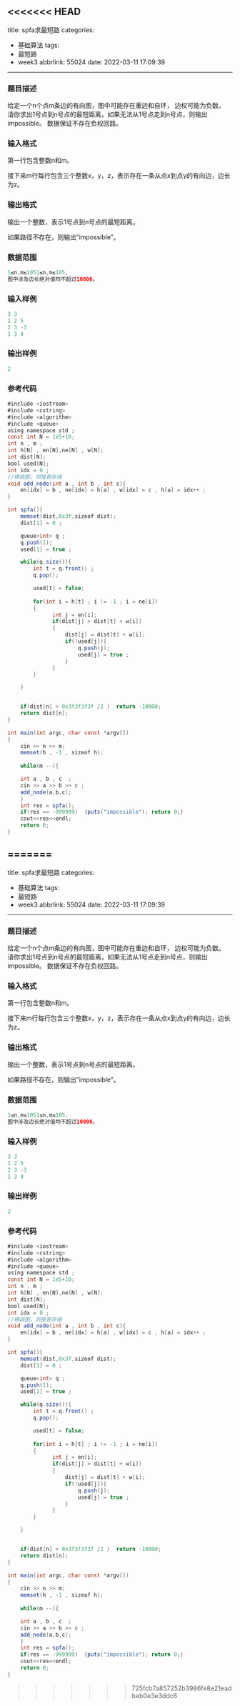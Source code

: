 <<<<<<< HEAD
---
title: spfa求最短路
categories:
  - 基础算法
tags:
  - 最短路
  - week3
abbrlink: 55024
date: 2022-03-11 17:09:39
---
### 题目描述

给定一个n个点m条边的有向图，图中可能存在重边和自环， 边权可能为负数。
请你求出1号点到n号点的最短距离，如果无法从1号点走到n号点，则输出impossible。
数据保证不存在负权回路。

### 输入格式

第一行包含整数n和m。

接下来m行每行包含三个整数x，y，z，表示存在一条从点x到点y的有向边，边长为z。

### 输出格式

输出一个整数，表示1号点到n号点的最短距离。

如果路径不存在，则输出”impossible”。

### 数据范围

```java
1≤n,m≤1051≤n,m≤105,
图中涉及边长绝对值均不超过10000。
```

### 输入样例

```java
3 3
1 2 5
2 3 -3
1 3 4
```

### 输出样例

```java
2
```

### 参考代码

```java
#include <iostream>
#include <cstring>
#include <algorithm>
#include <queue>
using namespace std ;
const int N = 1e5+10;
int n , m ;
int h[N] , en[N],ne[N] , w[N];
int dist[N];
bool used[N];
int idx = 0 ;
//稀疏图，邻接表存储
void add_node(int a , int b , int c){
    en[idx] = b , ne[idx] = h[a] , w[idx] = c , h[a] = idx++ ;
}

int spfa(){
    memset(dist,0x3f,sizeof dist);
    dist[1] = 0 ;

    queue<int> q ;
    q.push(1);
    used[1] = true ;

    while(q.size()){
        int t = q.front() ;
        q.pop();

        used[t] = false;
        
        for(int i = h[t] ; i != -1 ; i = ne[i])
        {
              int j = en[i];
              if(dist[j] > dist[t] + w[i])
              {
                  dist[j] = dist[t] + w[i];
                  if(!used[j]){
                      q.push(j);
                      used[j] = true ;
                  }
              }
        }

    }


    if(dist[n] > 0x3f3f3f3f /2 )  return -10000;
    return dist[n];
}

int main(int argc, char const *argv[])
{
    cin >> n >> m;
    memset(h , -1 , sizeof h);
    
    while(m --){

    int a , b , c  ;
    cin >> a >> b >> c ;
    add_node(a,b,c);
    }
    int res = spfa();
    if(res == -999999)  {puts("impossible"); return 0;}
    cout<<res<<endl;
    return 0;
}
```



=======
---
title: spfa求最短路
categories:
  - 基础算法
tags:
  - 最短路
  - week3
abbrlink: 55024
date: 2022-03-11 17:09:39
---
### 题目描述

给定一个n个点m条边的有向图，图中可能存在重边和自环， 边权可能为负数。
请你求出1号点到n号点的最短距离，如果无法从1号点走到n号点，则输出impossible。
数据保证不存在负权回路。

### 输入格式

第一行包含整数n和m。

接下来m行每行包含三个整数x，y，z，表示存在一条从点x到点y的有向边，边长为z。

### 输出格式

输出一个整数，表示1号点到n号点的最短距离。

如果路径不存在，则输出”impossible”。

### 数据范围

```java
1≤n,m≤1051≤n,m≤105,
图中涉及边长绝对值均不超过10000。
```

### 输入样例

```java
3 3
1 2 5
2 3 -3
1 3 4
```

### 输出样例

```java
2
```

### 参考代码

```java
#include <iostream>
#include <cstring>
#include <algorithm>
#include <queue>
using namespace std ;
const int N = 1e5+10;
int n , m ;
int h[N] , en[N],ne[N] , w[N];
int dist[N];
bool used[N];
int idx = 0 ;
//稀疏图，邻接表存储
void add_node(int a , int b , int c){
    en[idx] = b , ne[idx] = h[a] , w[idx] = c , h[a] = idx++ ;
}

int spfa(){
    memset(dist,0x3f,sizeof dist);
    dist[1] = 0 ;

    queue<int> q ;
    q.push(1);
    used[1] = true ;

    while(q.size()){
        int t = q.front() ;
        q.pop();

        used[t] = false;
        
        for(int i = h[t] ; i != -1 ; i = ne[i])
        {
              int j = en[i];
              if(dist[j] > dist[t] + w[i])
              {
                  dist[j] = dist[t] + w[i];
                  if(!used[j]){
                      q.push(j);
                      used[j] = true ;
                  }
              }
        }

    }


    if(dist[n] > 0x3f3f3f3f /2 )  return -10000;
    return dist[n];
}

int main(int argc, char const *argv[])
{
    cin >> n >> m;
    memset(h , -1 , sizeof h);
    
    while(m --){

    int a , b , c  ;
    cin >> a >> b >> c ;
    add_node(a,b,c);
    }
    int res = spfa();
    if(res == -999999)  {puts("impossible"); return 0;}
    cout<<res<<endl;
    return 0;
}
```



>>>>>>> 725fcb7a857252b3986fe8e21eadbeb0e3e3ddc6
